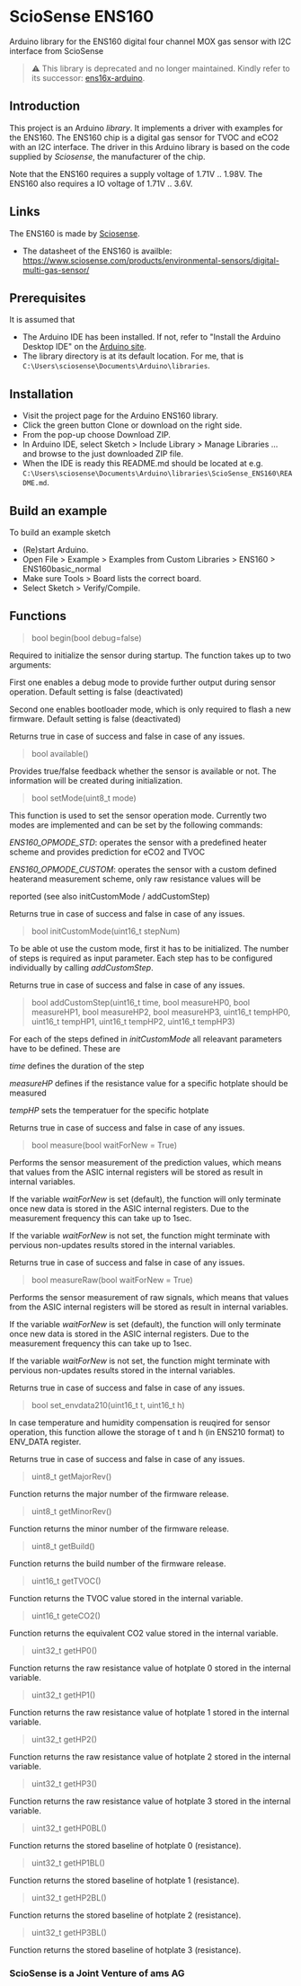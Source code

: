 # ScioSense ENS160
Arduino library for the ENS160 digital four channel MOX gas sensor with I2C interface from ScioSense

> :warning: This library is deprecated and no longer maintained. Kindly refer to its successor: [ens16x-arduino](https://github.com/sciosense/ens16x-arduino).

## Introduction
This project is an Arduino *library*. It implements a driver with examples for the ENS160.
The ENS160 chip is a digital gas sensor for TVOC and eCO2 with an I2C interface.
The driver in this Arduino library is based on the code supplied by *Sciosense*, the manufacturer of the chip.

Note that the ENS160 requires a supply voltage of 1.71V .. 1.98V.
The ENS160 also requires a IO voltage of 1.71V .. 3.6V.

## Links
The ENS160 is made by [Sciosense](http://www.sciosense.com).
 - The datasheet of the ENS160 is availble: https://www.sciosense.com/products/environmental-sensors/digital-multi-gas-sensor/

## Prerequisites
It is assumed that
 - The Arduino IDE has been installed.
   If not, refer to "Install the Arduino Desktop IDE" on the
   [Arduino site](https://www.arduino.cc/en/Guide/HomePage).
 - The library directory is at its default location.
   For me, that is `C:\Users\sciosense\Documents\Arduino\libraries`.

## Installation
- Visit the project page for the Arduino ENS160 library.
- Click the green button Clone or download on the right side.
- From the pop-up choose Download ZIP.
- In Arduino IDE, select Sketch > Include Library > Manage Libraries ... and browse to the just downloaded ZIP file.
- When the IDE is ready this README.md should be located at e.g. `C:\Users\sciosense\Documents\Arduino\libraries\ScioSense_ENS160\README.md`.

## Build an example
To build an example sketch
 - (Re)start Arduino.
 - Open File > Example > Examples from Custom Libraries > ENS160 > ENS160basic_normal
 - Make sure Tools > Board lists the correct board.
 - Select Sketch > Verify/Compile.

## Functions
> bool begin(bool debug=false)

Required to initialize the sensor during startup. The function takes up to two arguments: 

First one enables a debug mode to provide further output during sensor operation. Default setting is false (deactivated)

Second one enables bootloader mode, which is only required to flash a new firmware. Default setting is false (deactivated)

Returns true in case of success and false in case of any issues.

> bool	available()

Provides true/false feedback whether the sensor is available or not. The information will be created during initialization.

> bool	setMode(uint8_t mode)

This function is used to set the sensor operation mode. Currently two modes are implemented and can be set by the following commands:

*ENS160_OPMODE_STD*: operates the sensor with a predefined heater scheme and provides prediction for eCO2 and TVOC

*ENS160_OPMODE_CUSTOM*: operates the sensor with a custom defined heaterand measurement scheme, only raw resistance values will be 

reported (see also initCustomMode / addCustomStep)

Returns true in case of success and false in case of any issues.

> bool	initCustomMode(uint16_t stepNum)

To be able ot use the custom mode, first it has to be initialized. The number of steps is required as input parameter. Each step has to be configured individually by calling *addCustomStep*. 

Returns true in case of success and false in case of any issues.

> bool addCustomStep(uint16_t time, bool measureHP0, bool measureHP1, bool measureHP2, bool measureHP3, uint16_t tempHP0, uint16_t tempHP1, uint16_t tempHP2, uint16_t tempHP3)

For each of the steps defined in *initCustomMode* all releavant parameters have to be defined. These are 

*time* defines the duration of the step

*measureHP<x>* defines if the resistance value for a specific hotplate should be measured 

*tempHP<x>*	sets the temperatuer for the specific hotplate 

Returns true in case of success and false in case of any issues.
	
>	bool	measure(bool waitForNew = True)

Performs the sensor measurement of the prediction values, which means that values from the ASIC internal registers will be stored as result in internal variables. 

If the variable *waitForNew* is set (default), the function will only terminate once new data is stored in the ASIC internal registers. Due to the measurement frequency this can take up to 1sec. 

If the variable *waitForNew* is not set, the function might terminate with pervious non-updates results stored in the internal variables.

Returns true in case of success and false in case of any issues.

>	bool	measureRaw(bool waitForNew = True)

Performs the sensor measurement of raw signals, which means that values from the ASIC internal registers will be stored as result in internal variables. 

If the variable *waitForNew* is set (default), the function will only terminate once new data is stored in the ASIC internal registers. Due to the measurement frequency this can take up to 1sec. 

If the variable *waitForNew* is not set, the function might terminate with pervious non-updates results stored in the internal variables.

Returns true in case of success and false in case of any issues.


>	bool	set_envdata210(uint16_t t, uint16_t h)

In case temperature and humidity compensation is reuqired for sensor operation, this function allowe the storage of  t and h (in ENS210 format) to ENV_DATA register.

Returns true in case of success and false in case of any issues.

> uint8_t getMajorRev()

Function returns the major number of the firmware release.

>	uint8_t	getMinorRev()

Function returns the minor number of the firmware release.

> uint8_t	getBuild()

Function returns the build number of the firmware release.

> uint16_t	getTVOC()

Function returns the TVOC value stored in the internal variable.

> uint16_t	geteCO2()

Function returns the equivalent CO2 value stored in the internal variable.

> uint32_t	getHP0()

Function returns the raw resistance value of hotplate 0 stored in the internal variable.

> uint32_t	getHP1()

Function returns the raw resistance value of hotplate 1 stored in the internal variable.

> uint32_t	getHP2()

Function returns the raw resistance value of hotplate 2 stored in the internal variable.

> uint32_t	getHP3()

Function returns the raw resistance value of hotplate 3 stored in the internal variable.

> uint32_t	getHP0BL()

Function returns the stored baseline of hotplate 0 (resistance).

>	uint32_t	getHP1BL()

Function returns the stored baseline of hotplate 1 (resistance).

>	uint32_t	getHP2BL() 

Function returns the stored baseline of hotplate 2 (resistance).

>	uint32_t	getHP3BL()

Function returns the stored baseline of hotplate 3 (resistance).

### ScioSense is a Joint Venture of ams AG
